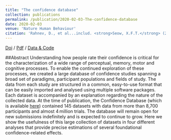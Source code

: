 ```yaml
---
title: "The confidence database"
collection: publications
permalink: /publication/2020-02-03-The-confidence-database
date: 2020-02-03
venue: 'Nature Human Behaviour'
citation: 'Rahnev, D., et al...includ. <strong>Seow, X.F.T.</strong> (2020). <i>Nature Human Behaviour</i>, <strong>4</strong>, 317–325.'
---
```


[Doi](https://doi.org/10.1038/s41562-019-0813-1) / [Pdf](http://seowxft.github.io/files/2020-02-03-The-confidence-database.pdf) / [Data & Code](https://osf.io/s46pr/)

##Abstract
Understanding how people rate their confidence is critical for the characterization of a wide range of perceptual, memory, motor and cognitive processes. To enable the continued exploration of these processes, we created a large database of confidence studies spanning a broad set of paradigms, participant populations and fields of study. The data from each study are structured in a common, easy-to-use format that can be easily imported and analysed using multiple software packages. Each dataset is accompanied by an explanation regarding the nature of the collected data. At the time of publication, the Confidence Database (which is available [here](https://osf.io/s46pr/)) contained 145 datasets with data from more than 8,700 participants and almost 4 million trials. The database will remain open for new submissions indefinitely and is expected to continue to grow. Here we show the usefulness of this large collection of datasets in four different analyses that provide precise estimations of several foundational confidence-related effects.
